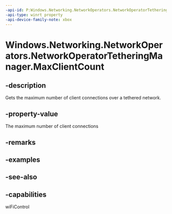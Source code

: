 ```yaml
---
-api-id: P:Windows.Networking.NetworkOperators.NetworkOperatorTetheringManager.MaxClientCount
-api-type: winrt property
-api-device-family-note: xbox
---
```


<!-- Property syntax
public uint MaxClientCount { get; }
-->

# Windows.Networking.NetworkOperators.NetworkOperatorTetheringManager.MaxClientCount

## -description
Gets the maximum number of client connections over a tethered network.

## -property-value
The maximum number of client connections

## -remarks

## -examples

## -see-also

## -capabilities
wiFiControl
